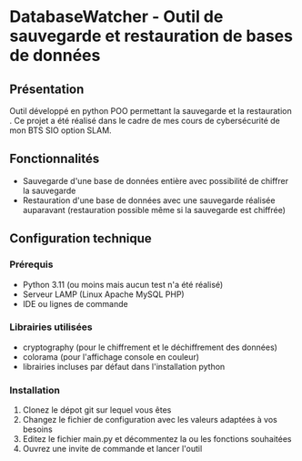 # DatabaseWatcher - Outil de sauvegarde et restauration de bases de données

## Présentation

Outil développé en python POO permettant la sauvegarde et la restauration . Ce projet a été réalisé dans le cadre de mes cours de cybersécurité de mon BTS SIO option SLAM.

## Fonctionnalités

- Sauvegarde d'une base de données entière avec possibilité de chiffrer la sauvegarde
- Restauration d'une base de données avec une sauvegarde réalisée auparavant (restauration possible même si la sauvegarde est chiffrée)

## Configuration technique

### Prérequis

- Python 3.11 (ou moins mais aucun test n'a été réalisé)
- Serveur LAMP (Linux Apache MySQL PHP)
- IDE ou lignes de commande

### Librairies utilisées

- cryptography (pour le chiffrement et le déchiffrement des données)
- colorama (pour l'affichage console en couleur)
- librairies incluses par défaut dans l'installation python

### Installation

1. Clonez le dépot git sur lequel vous êtes
2. Changez le fichier de configuration avec les valeurs adaptées à vos besoins
3. Editez le fichier main.py et décommentez la ou les fonctions souhaitées
4. Ouvrez une invite de commande et lancer l'outil
